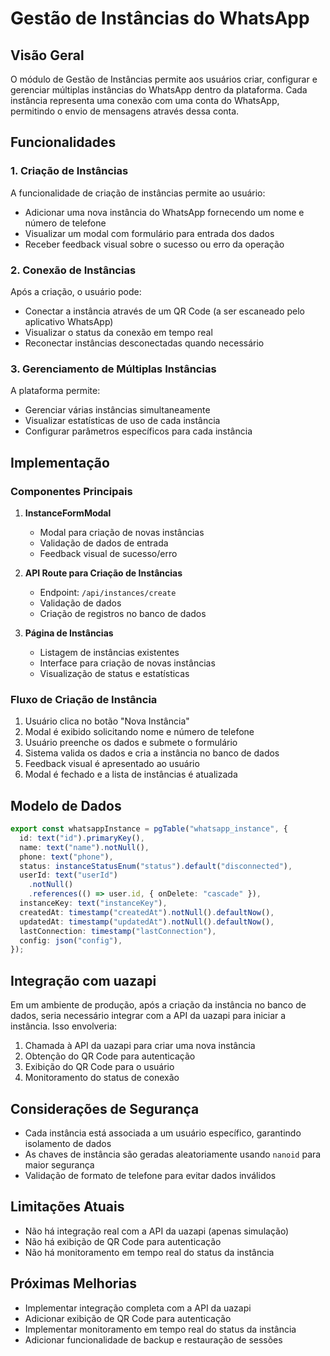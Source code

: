 # Gestão de Instâncias do WhatsApp

## Visão Geral

O módulo de Gestão de Instâncias permite aos usuários criar, configurar e gerenciar múltiplas instâncias do WhatsApp dentro da plataforma. Cada instância representa uma conexão com uma conta do WhatsApp, permitindo o envio de mensagens através dessa conta.

## Funcionalidades

### 1. Criação de Instâncias

A funcionalidade de criação de instâncias permite ao usuário:

- Adicionar uma nova instância do WhatsApp fornecendo um nome e número de telefone
- Visualizar um modal com formulário para entrada dos dados
- Receber feedback visual sobre o sucesso ou erro da operação

### 2. Conexão de Instâncias

Após a criação, o usuário pode:

- Conectar a instância através de um QR Code (a ser escaneado pelo aplicativo WhatsApp)
- Visualizar o status da conexão em tempo real
- Reconectar instâncias desconectadas quando necessário

### 3. Gerenciamento de Múltiplas Instâncias

A plataforma permite:

- Gerenciar várias instâncias simultaneamente
- Visualizar estatísticas de uso de cada instância
- Configurar parâmetros específicos para cada instância

## Implementação

### Componentes Principais

1. **InstanceFormModal**

   - Modal para criação de novas instâncias
   - Validação de dados de entrada
   - Feedback visual de sucesso/erro

2. **API Route para Criação de Instâncias**

   - Endpoint: `/api/instances/create`
   - Validação de dados
   - Criação de registros no banco de dados

3. **Página de Instâncias**
   - Listagem de instâncias existentes
   - Interface para criação de novas instâncias
   - Visualização de status e estatísticas

### Fluxo de Criação de Instância

1. Usuário clica no botão "Nova Instância"
2. Modal é exibido solicitando nome e número de telefone
3. Usuário preenche os dados e submete o formulário
4. Sistema valida os dados e cria a instância no banco de dados
5. Feedback visual é apresentado ao usuário
6. Modal é fechado e a lista de instâncias é atualizada

## Modelo de Dados

```typescript
export const whatsappInstance = pgTable("whatsapp_instance", {
  id: text("id").primaryKey(),
  name: text("name").notNull(),
  phone: text("phone"),
  status: instanceStatusEnum("status").default("disconnected"),
  userId: text("userId")
    .notNull()
    .references(() => user.id, { onDelete: "cascade" }),
  instanceKey: text("instanceKey"),
  createdAt: timestamp("createdAt").notNull().defaultNow(),
  updatedAt: timestamp("updatedAt").notNull().defaultNow(),
  lastConnection: timestamp("lastConnection"),
  config: json("config"),
});
```

## Integração com uazapi

Em um ambiente de produção, após a criação da instância no banco de dados, seria necessário integrar com a API da uazapi para iniciar a instância. Isso envolveria:

1. Chamada à API da uazapi para criar uma nova instância
2. Obtenção do QR Code para autenticação
3. Exibição do QR Code para o usuário
4. Monitoramento do status de conexão

## Considerações de Segurança

- Cada instância está associada a um usuário específico, garantindo isolamento de dados
- As chaves de instância são geradas aleatoriamente usando `nanoid` para maior segurança
- Validação de formato de telefone para evitar dados inválidos

## Limitações Atuais

- Não há integração real com a API da uazapi (apenas simulação)
- Não há exibição de QR Code para autenticação
- Não há monitoramento em tempo real do status da instância

## Próximas Melhorias

- Implementar integração completa com a API da uazapi
- Adicionar exibição de QR Code para autenticação
- Implementar monitoramento em tempo real do status da instância
- Adicionar funcionalidade de backup e restauração de sessões
